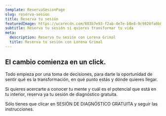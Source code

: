 ```yaml
---
template: ReservaSesionPage
slug: reserva-sesion
title: Reserva tu sesión
featuredImage: https://ucarecdn.com/803b7e93-f2ab-4e7e-b8e8-9c9828fa0b89/
subtitle: Reserva tu sesión si quieres transformar tu vida
meta:
  description: Reserva tu sesión con Lorena Grimal
  title: Reserva tu sesión con Lorena Grimal
---
```


## El cambio comienza en un click.

Todo empieza por una toma de decisiones, para darte la oportunidad de sentir qué es la transformación, en qué punto estás y dónde quieres llegar.

Si quieres acercarte a conocer tu mente y cuál es el potencial que está en tu interior, reserva ya tu sesión de diagnóstico gratuita.

Sólo tienes que clicar en SESIÓN DE DIAGNÓSTICO GRATUITA y seguir las instrucciones.
